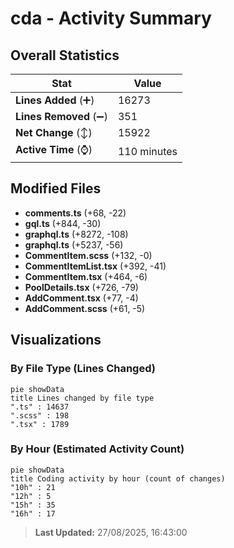 # cda - Activity Summary 

## Overall Statistics

| Stat                   | Value                                                             |
| ---------------------- | ----------------------------------------------------------------- |
| **Lines Added** (➕)   | 16273                                          |
| **Lines Removed** (➖) | 351                                        |
| **Net Change** (↕)    | 15922                |
| **Active Time** (⌚)   | 110 minutes |


## Modified Files
- **comments.ts** (+68, -22)
- **gql.ts** (+844, -30)
- **graphql.ts** (+8272, -108)
- **graphql.ts** (+5237, -56)
- **CommentItem.scss** (+132, -0)
- **CommentItemList.tsx** (+392, -41)
- **CommentItem.tsx** (+464, -6)
- **PoolDetails.tsx** (+726, -79)
- **AddComment.tsx** (+77, -4)
- **AddComment.scss** (+61, -5)

## Visualizations

### By File Type (Lines Changed)

```mermaid
pie showData
title Lines changed by file type
".ts" : 14637
".scss" : 198
".tsx" : 1789
```

### By Hour (Estimated Activity Count)

```mermaid
pie showData
title Coding activity by hour (count of changes)
"10h" : 21
"12h" : 5
"15h" : 35
"16h" : 17
```


> **Last Updated:** 27/08/2025, 16:43:00